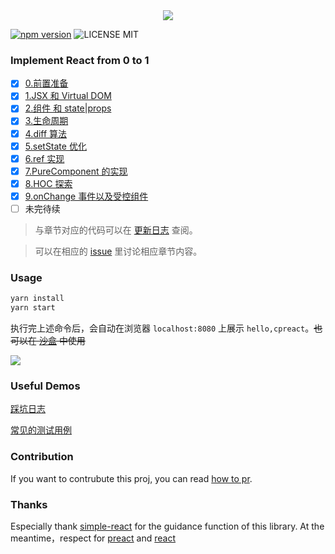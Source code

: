 <div align="center">
  <img src="http://oqhtscus0.bkt.clouddn.com/9c461a61924ed0fecb6024a256671251.jpg-200">
</div>

[![npm version](https://badge.fury.io/js/cpreact.svg)](https://badge.fury.io/js/cpreact) ![LICENSE MIT](https://img.shields.io/npm/l/cpreact.svg)

### Implement React from 0 to 1

- [x] [0.前置准备](https://github.com/MuYunyun/blog/blob/master/从0到1实现React/0.前置准备.md)
- [x] [1.JSX 和 Virtual DOM](https://github.com/MuYunyun/blog/blob/master/从0到1实现React/1.JSX和虚拟DOM.md)
- [x] [2.组件 和 state|props](https://github.com/MuYunyun/blog/blob/master/从0到1实现React/2.组件和state|props.md)
- [x] [3.生命周期](https://github.com/MuYunyun/blog/blob/master/从0到1实现React/3.生命周期.md)
- [x] [4.diff 算法](https://github.com/MuYunyun/blog/blob/master/从0到1实现React/4.diff算法.md)
- [x] [5.setState 优化](https://github.com/MuYunyun/blog/blob/master/从0到1实现React/5.setState.md)
- [x] [6.ref 实现](https://github.com/MuYunyun/blog/blob/master/从0到1实现React/6.ref.md)
- [x] [7.PureComponent 的实现](https://github.com/MuYunyun/blog/blob/master/从0到1实现React/7.PureComponent.md)
- [x] [8.HOC 探索](https://github.com/MuYunyun/blog/blob/master/从0到1实现React/8.HOC探索.md)
- [x] [9.onChange 事件以及受控组件](https://github.com/MuYunyun/blog/blob/master/从0到1实现React/9.onChange事件以及受控组件.md)
- [ ] 未完待续

> 与章节对应的代码可以在 [更新日志](https://github.com/MuYunyun/cpreact/blob/master/CHANGELOG.md) 查阅。

> 可以在相应的 [issue](https://github.com/MuYunyun/blog/issues?q=is%3Aopen+is%3Aissue+label%3A%E4%BB%8E0%E5%88%B01%E5%AE%9E%E7%8E%B0React%E7%B3%BB%E5%88%97) 里讨论相应章节内容。

### Usage

```js
yarn install
yarn start
```

执行完上述命令后，会自动在浏览器 `localhost:8080` 上展示 `hello,cpreact`。~~也可以在 [沙盒](https://codesandbox.io/s/0xk1r2zmk0) 中使用~~

![](http://oqhtscus0.bkt.clouddn.com/4b7cca0d7176545b5556b54c77200595.jpg-200)

### Useful Demos

[踩坑日志](https://github.com/MuYunyun/cpreact/issues?q=is%3Aissue+%E8%B8%A9%E5%9D%91+is%3Aclosed)

[常见的测试用例](https://github.com/MuYunyun/cpreact/issues/5)

### Contribution

If you want to contrubute this proj, you can read [how to pr](https://github.com/MuYunyun/cpreact/blob/master/.github/PULL_REQUEST_TEMPLATE.md).

### Thanks

Especially thank [simple-react](https://github.com/hujiulong/simple-react) for the guidance function of this library. At the meantime，respect for [preact](https://github.com/developit/preact) and [react](https://github.com/facebook/react)
